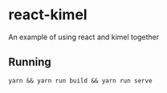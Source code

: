 # react-kimel
An example of using react and kimel together

## Running
`yarn && yarn run build && yarn run serve`